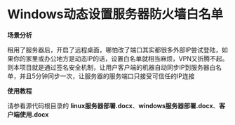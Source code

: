 # Windows动态设置服务器防火墙白名单  
**场景分析**  

租用了服务器后，开启了远程桌面，哪怕改了端口其实都很多外部IP尝试登陆，如果你的家里或办公地方是动态IP的话，设置白名单就相当麻烦，VPN又折腾不起。则本项目就是通过签名安全机制，让用户客户端的机器自动同步IP到服务器白名单，并且5分钟同步一次，让服务器的服务端口只接受可信任的IP连接

**使用教程**

请参看源代码根目录的 **linux服务器部署.docx**、**windows服务器部署.docx**、**客户端使用.docx**
